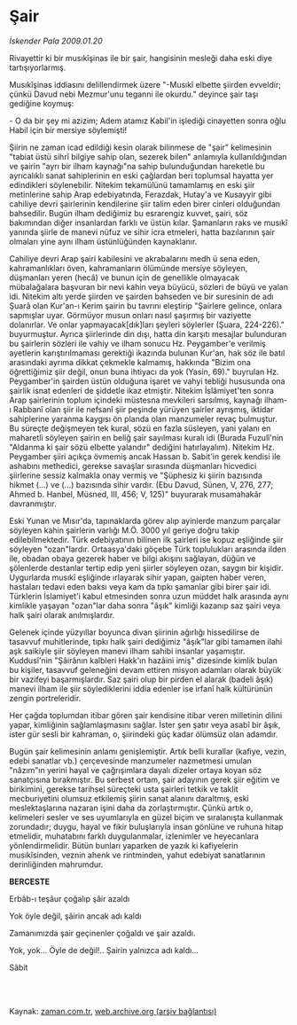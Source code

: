 # Şair

*İskender Pala 2009.01.20*

<td class="columnist-detail">
<p>Rivayettir ki bir musıkîşinas ile bir şair, hangisinin mesleği daha eski diye tartışıyorlarmış.</p>
<p>
<div id="haberMetinDiv">
<p>Musıkîşinas iddiasını delillendirmek üzere "-Musıkî elbette şiirden evveldir; çünkü Davud nebi Mezmur'unu teganni ile okurdu." deyince şair taşı gediğine koymuş: 
<p>- O da bir şey mi azizim; Adem atamız Kabil'in işlediği cinayetten sonra oğlu Habil için bir mersiye söylemişti!
<p>Şiirin ne zaman icad edildiği kesin olarak bilinmese de "şair" kelimesinin "tabiat üstü sihrî bilgiye sahip olan, sezerek bilen" anlamıyla kullanıldığından ve şairin "ayrı bir ilham kaynağı"na sahip bulunduğundan hareketle bu ayrıcalıklı sanat sahiplerinin en eski çağlardan beri toplumsal hayatta yer edindikleri söylenebilir. Nitekim tekamülünü tamamlamış en eski şiir metinlerine sahip Arap edebiyatında, Ferazdak, Hutay'a ve Kusayyir gibi cahiliye devri şairlerinin kendilerine şiir talim eden birer cinleri olduğundan bahsedilir. Bugün ilham dediğimiz bu esrarengiz kuvvet, şairi, söz bakımından diğer insanlardan farklı ve üstün kılar. Şamanların raks ve musıkî yanında şiirle de manevi nüfuz ve sihir icra etmeleri, hatta bazılarının şair olmaları yine aynı ilham üstünlüğünden kaynaklanır. 
<p>Cahiliye devri Arap şairi kabilesini ve akrabalarını medh ü sena eden, kahramanlıkları öven, kahramanların ölümünde mersiye söyleyen, düşmanları yeren (hecâ) ve bunun için de genellikle olmayacak mübalağalara başvuran bir nevi kahin veya büyücü, sözleri de büyü ve yalan idi. Nitekim altı yerde şiirden ve şairden bahseden ve bir suresinin de adı Şuarâ olan Kur'an-ı Kerim şairin bu tavrını eleştirip "Şairlere gelince, onlara sapmışlar uyar. Görmüyor musun onları nasıl şaşırmış bir vaziyette dolanırlar. Ve onlar yapmayacak[dık]ları şeyleri söylerler (Şuara, 224-226)." buyurmuştur. Ayrıca şiirlerinde din dışı, hatta din karşıtı mesajlar bulunduran bu şairlerin sözleri ile vahiy ve ilham sonucu Hz. Peygamber'e verilmiş ayetlerin karıştırılmaması gerektiği ikazında bulunan Kur'an, hak söz ile batıl arasındaki ayrıma dikkat çekmekle kalmamış, hakkında "Bizim ona öğrettiğimiz şiir değil, onun buna ihtiyacı da yok (Yasin, 69)." buyrulan Hz. Peygamber'in şairden üstün olduğuna işaret ve vahyi tebliği hususunda ona şairlik isnat edenleri de şiddetle ikaz etmiştir. Nitekim İslâmiyet'ten sonra Arap şairlerinin toplum içindeki müstesna mevkileri sarsılmış, kaynağı ilham-ı Rabbanî olan şiir ile nefsanî şiir peşinde yürüyen şairler ayrışmış, iktidar sahiplerine yaranma kaygısı ön planda olan manzumeler revaç bulmuştur. Bu süreçte değişmeyen tek kural, sözü en fazla süsleyen, yani yalanı en maharetli söyleyen şairin en beliğ şair sayılması kuralı idi (Burada Fuzulî'nin "Aldanma ki şair sözü elbette yalandır" dediğini hatırlayalım). Nitekim Hz. Peygamber şiiri açıkça övmemiş ancak Hassan b. Sabit'in gerek kendisi ile ashabını methedici, gerekse savaşlar sırasında düşmanları hicvedici şiirlerine sessiz kalmakla onay vermiş ve "Şüphesiz ki şiirin bazısında hikmet (...) ve (...) bazısında sihir vardır. (Ebu Davud, Sünen, V, 276, 277; Ahmed b. Hanbel, Müsned, III, 456; V, 125)" buyurarak musamahakâr davranmıştır. 
<p>Eski Yunan ve Mısır'da, tapınaklarda görev alıp ayinlerde manzum parçalar söyleyen kahin şairlerin varlığı M.Ö. 3000 yıl geriye doğru takip edilebilmektedir. Türk edebiyatının bilinen ilk şairleri ise kopuz eşliğinde şiir söyleyen "ozan"lardır. Ortaasya'daki göçebe Türk toplulukları arasında ilden ile, obadan obaya gezerek haber ve bilgi akışını sağlayan, düğün ve şölenlerde destanlar tertip edip yeni şiirler söyleyen ozan, saygın bir kişidir. Uygurlarda musıkî eşliğinde ırlayarak sihir yapan, gaipten haber veren, hastaları tedavi eden baksı veya kam da tıpkı şamanlar gibi birer şair idi. Türklerin İslamiyet'i kabul etmesinden sonra uzun müddet halk arasında aynı kimlikle yaşayan "ozan"lar daha sonra "âşık" kimliği kazanıp saz şairi veya halk şairi olarak anılmışlardır.
<p>Gelenek içinde yüzyıllar boyunca divan şiirinin ağırlığı hissedilirse de tasavvuf muhitlerinde, tıpkı halk şairi dediğimiz "âşık"lar gibi tamamen ilahi aşk saikiyle şiir söyleyen manevi ilham sahibi insanlar yaşamıştır. Kuddusî'nin "Şâirânın kalbleri Hakk'ın hazâini imiş" dizesinde kimlik bulan bu kişiler, tasavvuf geleneğini devam ettiren misyon adamları olarak büyük bir vazifeyi başarmışlardır. Saz şairi olup bir pirden el alarak (badeli âşık) manevi ilham ile şiir söylediklerini iddia edenler ise irfanî halk kültürünün zengin portreleridir. 
<p>Her çağda toplumdan itibar gören şair kendisine itibar veren milletinin dilini yapar, kimliğinin sağlamlaşmasını sağlar. İster şen şatır veya asabî bir âşık, ister gür sesli bir kahraman, o, şiirindeki güç kadar ölümsüz olan adamdır. 
<p>Bugün şair kelimesinin anlamı genişlemiştir. Artık belli kurallar (kafiye, vezin, edebi sanatlar vb.) çerçevesinde manzumeler nazmetmesi umulan "nâzım"ın yerini hayal ve çağrışımlara dayalı dizeler ortaya koyan söz sanatçısına bırakmıştır. Bu serbest ortam, şair adayının gerek şiir eğitim ve birikimini, gerekse tarihsel süreçteki usta şairleri tetkik ve taklit mecburiyetini olumsuz etkilemiş şiirin sanat alanını daraltmış, eski meslektaşlarına nazaran işini daha da zorlaştırmıştır. Çünkü artık o, kelimeleri sesler ve ses uyumlarıyla en güzel biçim ve sıralanışta kullanmak zorundadır; duygu, hayal ve fikir buluşlarıyla insan gönlüne ve ruhuna hitap etmelidir, muhatabını farklı duygulanmalar, izlenimler ve heyecanlara yönlendirmelidir. Bütün bunları yaparken de yazık ki kafiyelerin musıkîsinden, veznin ahenk ve rintminden, yahut edebiyat sanatlarının derinliğinden mahrumdur.
<p><b>BERCESTE</b>
<p>Erbâb-ı teşâur çoğalıp şâir azaldı
<p>Yok öyle değil, şâirin ancak adı kaldı
<p>Zamanımızda şair geçinenler çoğaldı ve şair azaldı. 
<p>Yok, yok... Öyle de değil!.. Şairin yalnızca adı kaldı...
<p>Sâbit</p></p></p></p></p></p></p></p></p></p></p></p></p></p></div>
</p>


<p><br>
		 </br></p></td>

Kaynak: [zaman.com.tr](http://zaman.com.tr/yazar.do?yazino=805694), [web.archive.org (arşiv bağlantısı)](http://web.archive.org/web/20110625061903/http://www.zaman.com.tr:80/yazar.do?yazino=805694)
